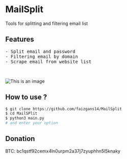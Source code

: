 # MailSplit
Tools for splitting and filtering email list
## Features
<pre>
- Split email and password
- Filtering email by domain
- Scrape email from website list
</pre>
<br>

![This is an image](https://raw.githubusercontent.com/faizgans14/Mail-Tools/main/pict.png)

## How to use ?
```bash
$ git clone https://github.com/faizgans14/MailSplit
$ cd MailSPlit
$ python3 main.py
# and enter your option
```
## Donation
BTC: bc1qstf92cemx4ln0urpm2a37j7zyuphhn5l5knaky
